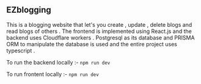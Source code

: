 ## EZblogging

This is a blogging website that let's you create , update , delete blogs and read blogs of others . The frontend is implemented using React.js and the backend uses Cloudflare workers . Postgresql as its database and PRISMA ORM to manipulate the database is used and the entire project uses typescript .

To run the backend locally :-
`` npm run dev ``

To run frontent locally :-
`` npm run dev ``
